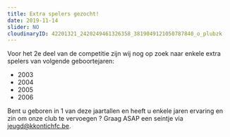 ```yaml
---
title: Extra spelers gezocht!
date: 2019-11-14
slider: NO
cloudinaryID: 42201321_2420249461326358_3819049121050787840_o_plubzk
---
```


Voor het 2e deel van de competitie zijn wij nog op zoek naar enkele extra spelers van volgende geboortejaren:

- 2003
- 2004
- 2005
- 2006

Bent u geboren in 1 van deze jaartallen en heeft u enkele jaren ervaring en zin om onze club te vervoegen ? Graag ASAP een seintje via [jeugd@kkontichfc.be](mailto:jeugd@kkontichfc.be "jeugd@kkontichfc.be").

